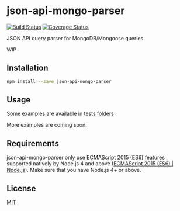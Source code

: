 # json-api-mongo-parser
[![Build Status](https://travis-ci.org/danivek/json-api-mongo-parser.svg?branch=master)](https://travis-ci.org/danivek/json-api-mongo-parser)
[![Coverage Status](https://coveralls.io/repos/github/danivek/json-api-mongo-parser/badge.svg?branch=master)](https://coveralls.io/github/danivek/json-api-mongo-parser?branch=master)

JSON API query parser for MongoDB/Mongoose queries.

WIP

## Installation
```bash
npm install --save json-api-mongo-parser
```

## Usage

Some examples are available in [ tests folders](https://github.com/danivek/json-api-mongo-parser/blob/master/test/)

More examples are coming soon.

## Requirements

json-api-mongo-parser only use ECMAScript 2015 (ES6) features supported natively by Node.js 4 and above ([ECMAScript 2015 (ES6) | Node.js](https://nodejs.org/en/docs/es6/)). Make sure that you have Node.js 4+ or above.

## License

[MIT](https://github.com/danivek/json-api-mongo-parser/blob/master/LICENSE)

